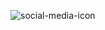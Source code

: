 ![social-media-icon](https://user-images.githubusercontent.com/85369490/160295477-1a862a28-2f80-49ce-accd-ab0b9cad7bce.png)
